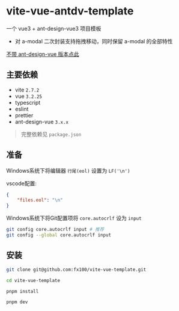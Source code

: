 # vite-vue-antdv-template

一个 vue3 + ant-design-vue3 项目模板

- 对 a-modal 二次封装支持拖拽移动，同时保留 a-modal 的全部特性

[不带 ant-design-vue 版本点此](https://github.com/fx100/vite-vue-template)

## 主要依赖

- vite `2.7.2`
- vue `3.2.25`
- typescript
- eslint
- prettier
- ant-design-vue `3.x.x`

> 完整依赖见 `package.json`

## 准备

Windows系统下将编辑器 `行尾(eol)` 设置为 `LF('\n')`

vscode配置:
```json
{
    "files.eol": "\n"
}
```

Windows系统下将Git配置项将 `core.autocrlf` 设为 `input`

```bash
git config core.autocrlf input # 推荐
git config --global core.autocrlf input
```

## 安装

```bash
git clone git@github.com:fx100/vite-vue-template.git

cd vite-vue-template

pnpm install

pnpm dev
```
